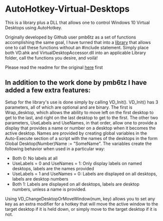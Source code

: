 # AutoHotkey-Virtual-Desktops
This is a library plus a DLL that allows one to control Windows 10 Virtual Desktops using AutoHotkey.

Originally developed by Github user pmb6tz as a set of functions accomplishing the same goal, I have turned that into a [library](https://www.autohotkey.com/docs/Functions.htm#lib) that allows one to call these functions without an #include statement. Simply place both VD.ahk and VirtualDesktopAccessor.dll into an applicable Library folder, call the functions you desire, and voilà!

Please read the readme for the original [here](https://github.com/pmb6tz/windows-desktop-switcher) first

## In addition to the work done by pmb6tz I have added a few extra features:

Setup for the library's use is done simply by calling VD_Init(). VD_Init() has 3 parameters, all of which are optional and are binary. The first is Wrap_desktop, which allows the ability to move left on the first desktop to get to the last, and right on the last desktop to get to the first. The other two parameters, UseLabels and UseNames, in that order, allow one to provide a display that provides a name or number on a desktop when it becomes the active desktop. Names are provided by creating global variables in the Auto-Execute section of a script with the names of the desktops in the form Global Desktop(Number)Name := "SomeName". The variables create the following behavior when used in a particular way:

* Both 0: No labels at all
* UseLabels = 0 and UseNames = 1: Only display labels on named desktops, labels are the names provided
* UseLabels = 1 and UseNames = 0: Labels are displayed on all desktops, labels are desktop numbers
* Both 1: Labels are displayed on all desktops, labels are desktop numbers, unless a name is provided.

Using VD_ChangeDesktopOrMoveWindow(num, key) allows you to set any key as an extra modifier for a hotkey that will move the active window to the target desktop if it is held down, or simply move to the target desktop if it is not.
